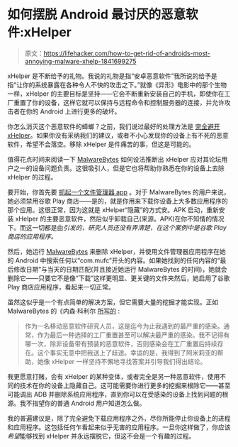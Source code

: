# 如何摆脱 Android 最讨厌的恶意软件:xHelper

> 原文：<https://lifehacker.com/how-to-get-rid-of-androids-most-annoying-malware-xhelp-1841699275>

xHelper 是不断给予的礼物。我说的礼物是指“安卓恶意软件”我所说的给予是指“让你的系统暴露在各种令人不快的攻击之下。”就像《异形》电影中的那个生物一样，xHelper 的主要目标是坚持——它会不断重新安装自己的手机，即使你在工厂重置了你的设备，这样它就可以保持与远程命令和控制服务器的连接，并允许攻击者在你的 Android 上进行更多的破坏。



你怎么消灭这个恶意软件的蟑螂？之前，我们说过最好的处理方法是 [完全避开 xHelper](https://lifehacker.com/this-new-android-malware-can-survive-a-factory-reset-1839471462)。如果你没有采纳我们的建议，或者不小心发现你的设备上有不死的恶意软件，希望不会落空。移除 xHelper 是件痛苦的事，但这是可能的。

值得花点时间来阅读一下 [MalwareBytes](https://blog.malwarebytes.com/android/2020/02/new-variant-of-android-trojan-xHelper-reinfects-with-help-from-google-play/) 如何设法推断出 xHelper 应对其论坛用户之一的设备问题负责。这很吸引人，但是它也将帮助你熟悉在你的设备上去除 xHelper 的过程。

要开始，你首先要 [抓起一个文件管理器 app](https://play.google.com/store/apps/details?id=com.metago.astro&hl=en_US) 。对于 MalwareBytes 的用户来说，她必须禁用谷歌 Play 商店——是的，就是你用来下载你设备上大多数应用程序的那个应用。这很正常，因为这就是 xHelper“隐藏”的方式安。APK 启动，重新安装 xHelper 的主要恶意软件，然后似乎卸载自己(来源。APK)在你不知情的情况下。而这一切都是由*引发的，研究人员还没有弄清楚，在这个案例中是谷歌 Play 商店的应用程序。*

然后，她运行 [MalwareBytes](https://play.google.com/store/apps/details?id=org.malwarebytes.antimalware) 来删除 xHelper，并使用文件管理器应用程序在她的 Android 中搜索任何以“com.mufc”开头的内容。如果她找到的任何内容的“最后修改日期”与当天的日期匹配(并且接近她运行 MalwareBytes 的时间)，她就会删除它——只要它不是像“下载”这样更明显、更关键的文件夹然后，她启用了谷歌 Play 商店应用程序，看起来一切正常。

虽然这似乎是一个有点简单的解决方案，但它需要大量的挖掘才能实现。正如 MalwareBytes 的《内森·科利尔 [所写的](https://blog.malwarebytes.com/android/2020/02/new-variant-of-android-trojan-xHelper-reinfects-with-help-from-google-play/) :

> 作为一名移动恶意软件研究人员，这是迄今为止我遇到的最严重的感染。通常，作为最后一种选择的工厂重置甚至可以解决最严重的感染。我不记得有哪一次，除非设备带有预装的恶意软件，否则感染会在工厂重置后持续存在。这个事实无意中把我送上了歧途。幸运的是，我得到了阿米莉亚的帮助，她像 xHelper 一样坚持不懈地寻找答案并引导我们得出结论。

我更愿意打赌，会有 xHelper 的某种变体，或者完全是另一种恶意软件，使用不同的技术在你的设备上隐藏自己。这可能需要你进行更多的挖掘来根除它——甚至可能调出 ADB 并删除系统应用程序，直到你可以在受感染的设备上找到问题的根源。我不指望你的普通 Android 用户知道怎么做。

我的普遍建议是，除了完全避免下载应用程序之外，尽你所能停止你设备上的进程和应用程序。这包括任何乍看起来似乎无害的应用程序。一旦你这样做了，你应该*希望*能够找到 xHelper 并永远摆脱它，但这不会是一个有趣的过程。